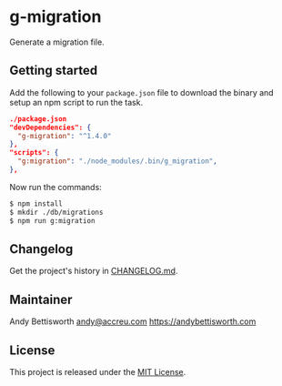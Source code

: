 # g-migration

Generate a migration file.

## Getting started

Add the following to your `package.json` file to download the binary and
setup an npm script to run the task.

```json
./package.json
"devDependencies": {
  "g-migration": "^1.4.0"
},
"scripts": {
  "g:migration": "./node_modules/.bin/g_migration",
},
```

Now run the commands:

```bash
$ npm install
$ mkdir ./db/migrations
$ npm run g:migration
```

## Changelog

Get the project's history in [CHANGELOG.md](CHANGELOG.md).

## Maintainer

Andy Bettisworth <andy@accreu.com> https://andybettisworth.com

## License

This project is released under the [MIT License](LICENSE.txt).
